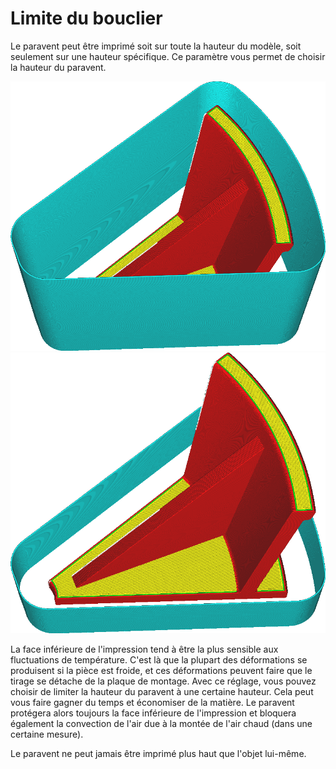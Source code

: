 Limite du bouclier
====
Le paravent peut être imprimé soit sur toute la hauteur du modèle, soit seulement sur une hauteur spécifique. Ce paramètre vous permet de choisir la hauteur du paravent.

![Le paravent est aussi haut que le modèle](../../../articles/images/draft_shield_enabled.png)
![Le paravent est limité à 20mm de hauteur](../../../articles/images/draft_shield_height_limitation.png)

La face inférieure de l'impression tend à être la plus sensible aux fluctuations de température. C'est là que la plupart des déformations se produisent si la pièce est froide, et ces déformations peuvent faire que le tirage se détache de la plaque de montage. Avec ce réglage, vous pouvez choisir de limiter la hauteur du paravent à une certaine hauteur. Cela peut vous faire gagner du temps et économiser de la matière. Le paravent protégera alors toujours la face inférieure de l'impression et bloquera également la convection de l'air due à la montée de l'air chaud (dans une certaine mesure).

Le paravent ne peut jamais être imprimé plus haut que l'objet lui-même.
